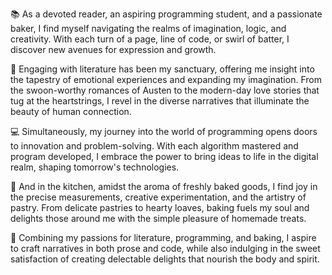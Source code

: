 📚 As a devoted reader, an aspiring programming student, and a passionate baker, I find myself navigating the realms of imagination, logic, and creativity. With each turn of a page, line of code, or swirl of batter, I discover new avenues for expression and growth.

📖 Engaging with literature has been my sanctuary, offering me insight into the tapestry of emotional experiences and expanding my imagination. From the swoon-worthy romances of Austen to the modern-day love stories that tug at the heartstrings, I revel in the diverse narratives that illuminate the beauty of human connection.

💻 Simultaneously, my journey into the world of programming opens doors to innovation and problem-solving. With each algorithm mastered and program developed, I embrace the power to bring ideas to life in the digital realm, shaping tomorrow's technologies.

🍰 And in the kitchen, amidst the aroma of freshly baked goods, I find joy in the precise measurements, creative experimentation, and the artistry of pastry. From delicate pastries to hearty loaves, baking fuels my soul and delights those around me with the simple pleasure of homemade treats.

🌟 Combining my passions for literature, programming, and baking, I aspire to craft narratives in both prose and code, while also indulging in the sweet satisfaction of creating delectable delights that nourish the body and spirit.
